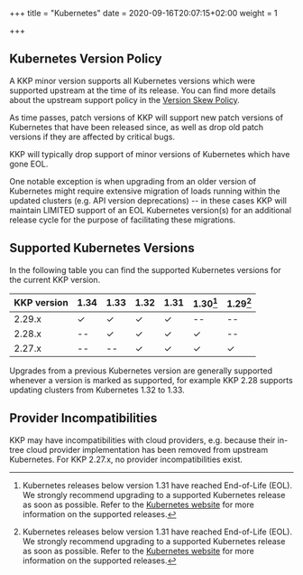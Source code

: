 +++
title = "Kubernetes"
date = 2020-09-16T20:07:15+02:00
weight = 1

+++

## Kubernetes Version Policy

A KKP minor version supports all Kubernetes versions which were supported upstream
at the time of its release. You can find more details about the upstream support
policy in the [Version Skew Policy](https://kubernetes.io/docs/setup/release/version-skew-policy/#supported-versions).

As time passes, patch versions of KKP will support new patch versions of Kubernetes
that have been released since, as well as drop old patch versions if they are
affected by critical bugs.

KKP will typically drop support of minor versions of Kubernetes which have gone EOL.

One notable exception is when upgrading from an older version of Kubernetes might
require extensive migration of loads running within the updated clusters (e.g. API
version deprecations) -- in these cases KKP will maintain LIMITED support of an EOL
Kubernetes version(s) for an additional release cycle for the purpose of facilitating
these migrations.

## Supported Kubernetes Versions

In the following table you can find the supported Kubernetes versions for the
current KKP version.

| KKP version          |  1.34 |1.33 | 1.32 | 1.31 | 1.30[^2]  | 1.29[^2]  |
| -------------------- | -----|-----|-----| ---- | ---- | ---- |
| 2.29.x               | ✓    |  ✓    |  ✓   | ✓    | --    | --       |
| 2.28.x               | --   | ✓    |  ✓    |  ✓   | ✓    | --    |
| 2.27.x               | --   | --   | ✓    |  ✓   | ✓    | ✓    |

[^2]: Kubernetes releases below version 1.31 have reached End-of-Life (EOL). We strongly
recommend upgrading to a supported Kubernetes release as soon as possible. Refer to the
[Kubernetes website](https://kubernetes.io/releases/) for more information on the supported
releases.

Upgrades from a previous Kubernetes version are generally supported whenever a version is
marked as supported, for example KKP 2.28 supports updating clusters from Kubernetes 1.32 to 1.33.

## Provider Incompatibilities

KKP may have incompatibilities with cloud providers, e.g. because their in-tree cloud provider
implementation has been removed from upstream Kubernetes. For KKP 2.27.x, no provider incompatibilities exist.
